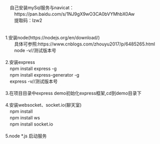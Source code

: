 <img src="https://github.com/copyWith/photoGallery/blob/master/about_me.jpg?raw=true" width="10" height="40" alt="">
自己安装mySql服务与navicat：<br />
&#x3000;&#x3000;https://pan.baidu.com/s/1NJ9gX9wO3CA0bVYMhbX0Aw<br />
&#x3000;&#x3000;提取码：lzw2

<br />
<br />
<br />
1.安装node(https://nodejs.org/en/download/)<br />
  &#x3000;&#x3000;具体可参照:https://www.cnblogs.com/zhouyu2017/p/6485265.html<br />
  &#x3000;&#x3000;node -v//测试版本号

<br />
<br />
2.安装express<br />
  &#x3000;npm install express -g<br />
  &#x3000;npm install express-generator -g<br />
  &#x3000;express -v//测试版本号
  
<br />
<br />
3.在项目目录中express demo初始化express框架,cd到demo目录下
<img src="https://github.com/copyWith/photoGallery/blob/master/websocket_1.jpg?raw=true" alt="">
<br />
<br />
4.安装websocket、socket.io(聊天室)<br />
  &#x3000;npm install <br />
  &#x3000;npm install ws <br />
  &#x3000;npm install socket.io
<img src="https://github.com/copyWith/photoGallery/blob/master/websocket_2.png?raw=true" alt="">
<br />
<br />
5.node *.js 启动服务
